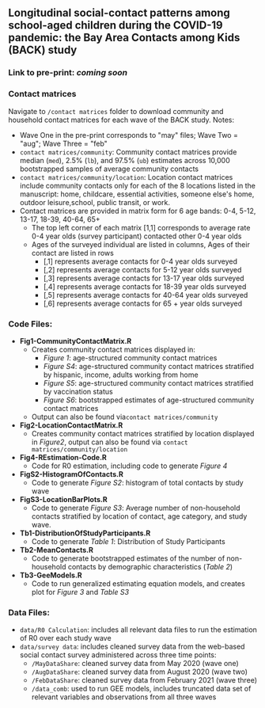 ## Longitudinal social-contact patterns among school-aged children during the COVID-19 pandemic: the Bay Area Contacts among Kids (BACK) study

### Link to pre-print: *coming soon*

### Contact matrices
Navigate to `/contact matrices` folder to download community and household contact matrices for each wave of the BACK study. 
Notes: 
+ Wave One in the pre-print corresponds to "may" files; Wave Two = "aug"; Wave Three = "feb"
+ `contact matrices/community`: Community contact matrices provide median (`med`), 2.5% (`lb`), and 97.5% (`ub`) estimates across 10,000 bootstrapped samples of average community contacts
+ `contact matrices/community/location`: Location contact matrices include community contacts only for each of the 8 locations listed in the manuscript: home, childcare, essential activities, someone else's home, outdoor leisure,school, public transit, or work. 
+ Contact matrices are provided in matrix form for 6 age bands: 0-4, 5-12, 13-17, 18-39, 40-64, 65+
   + The top left corner of each matrix [1,1] corresponds to average rate 0-4 year olds (survey participant) contacted other 0-4 year olds  
   + Ages of the surveyed individual are listed in columns, Ages of their contact are listed in rows 
      + [,1] represents average contacts for 0-4 year olds surveyed
      + [,2] represents average contacts for 5-12 year olds surveyed
      + [,3] represents average contacts for 13-17 year olds surveyed
      + [,4] represents average contacts for 18-39 year olds surveyed
      + [,5] represents average contacts for 40-64 year olds surveyed
      + [,6] represents average contacts for 65 + year olds surveyed


### Code Files: 
+ **Fig1-CommunityContactMatrix.R**
    + Creates community contact matrices displayed in: 
        + *Figure 1*: age-structured community contact matrices
        + *Figure S4*: age-structured community contact matrices stratified by hispanic, income, adults working from home
        + *Figure S5*: age-structured community contact matrices stratified by vaccination status 
        + *Figure S6*: bootstrapped estimates of age-structured community contact matrices
    + Output can also be found via`contact matrices/community`
+ **Fig2-LocationContactMatrix.R**
    + Creates community contact matrices stratified by location displayed in *Figure2*, output can also be found via  `contact matrices/community/location`
+ **Fig4-REstimation-Code.R**
    + Code for R0 estimation, including code to generate *Figure 4*
+ **FigS2-HistogramOfContacts.R**
    + Code to generate *Figure S2*: histogram of total contacts by study wave 
+ **FigS3-LocationBarPlots.R**
    + Code to generate *Figure S3*: Average number of non-household contacts stratified by location of contact, age category, and study wave.
+ **Tb1-DistributionOfStudyParticipants.R**
    + Code to generate *Table 1*: Distribution of Study Participants
+ **Tb2-MeanContacts.R**
    + Code to generate bootstrapped estimates of the number of non-household contacts by demographic characteristics (*Table 2*)
+ **Tb3-GeeModels.R** 
    + Code to run generalized estimating equation models, and creates plot for *Figure 3* and *Table S3*


### Data Files: 
+ `data/R0 Calculation`: includes all relevant data files to run the estimation of R0 over each study wave
+ `data/survey data`: includes cleaned survey data from the web-based social contact survey administered across three time points: 
    + `/MayDataShare`: cleaned survey data from May 2020 (wave one) 
    + `/AugDataShare`: cleaned survey data from August 2020 (wave two) 
    + `/FebDataShare`: cleaned survey data from February 2021 (wave three) 
    + `/data_comb`: used to run GEE models, includes truncated data set of relevant variables and observations from all three waves
